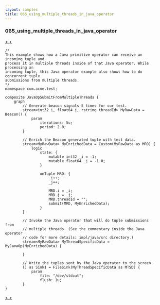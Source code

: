```yaml
---
layout: samples
title: 065_using_multiple_threads_in_java_operator
---
```


### 065_using_multiple_threads_in_java_operator

<div class="sampleNav"><a class="button" href="/sx43/samples/spl-for-beginner/064_using_spl_composite_params_com_acme_test_CompositeParams_spl/"> < </a><a class="button" href="/sx43/samples/spl-for-beginner/066_load_balancing_using_gate_com_acme_test_LoadBalancingUsingGate_spl/"> > </a>
</div>

~~~~~~
/*
This example shows how a Java primitive operator can receive an incoming tuple and
process it in multiple threads inside of that Java operator. While processing an
incoming tuple, this Java operator example also shows how to do concurrent tuple
submissions from multiple threads.
*/
namespace com.acme.test;

composite JavaOpSubmitFromMultipleThreads {
	graph
		// Generate beacon signals 5 times for our test.
		stream<int32 i, float64 j, rstring threadId> MyRawData = Beacon() {
			param
				iterations: 5u;
				period: 2.0;
		}

		// Enrich the Beacon generated tuple with test data.
		stream<MyRawData> MyEnrichedData = Custom(MyRawData as MRD) {
			logic
				state: {
					mutable int32 _i = -1;
					mutable float64 _j = -1.0;
				}
				
				onTuple MRD: {
					_i++;
					_j++;
					
					MRD.i = _i;
					MRD.j = _j;
					MRD.threadId = "";
					submit(MRD, MyEnrichedData);
				}
		}
				
		// Invoke the Java operator that will do tuple submissions from
		// multiple threads. (See the commentary inside the Java operator
		// code for more details: impl/java/src directory.)
		stream<MyRawData> MyThreadSpecificData = MyJavaOp(MyEnrichedData) {
		
		}
		
		// Write the tuples sent by the Java operator to the screen.
		() as Sink1 = FileSink(MyThreadSpecificData as MTSD) {
			param
				file: "/dev/stdout";
				flush: 1u;
		}
}

~~~~~~

<div class="sampleNav"><a class="button" href="/sx43/samples/spl-for-beginner/064_using_spl_composite_params_com_acme_test_CompositeParams_spl/"> < </a><a class="button" href="/sx43/samples/spl-for-beginner/066_load_balancing_using_gate_com_acme_test_LoadBalancingUsingGate_spl/"> > </a>
</div>

